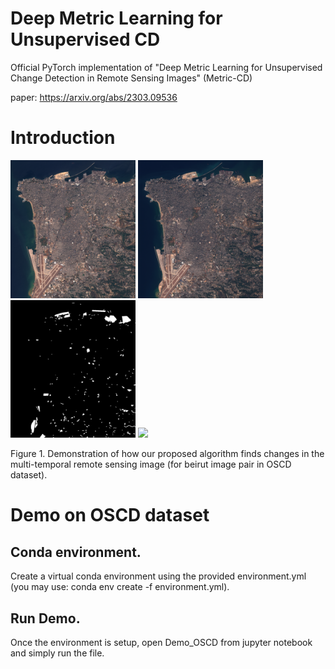 # Deep Metric Learning for Unsupervised CD
Official PyTorch implementation of "Deep Metric Learning for Unsupervised Change Detection in Remote Sensing Images" (Metric-CD)

paper: https://arxiv.org/abs/2303.09536

# Introduction
<p float="left">
  <img src="/imgs/img1.png" width="200" />
  <img src="/imgs/img2.png" width="200" /> 
  <img src="/imgs/cm.png" width="200" /> 
  <img src="/imgs/lasvegas.gif" width="200" />
</p>
Figure 1. Demonstration of how our proposed algorithm finds changes in the multi-temporal remote sensing image (for beirut image pair in OSCD dataset).

# Demo on OSCD dataset
## Conda environment.
Create a virtual conda environment using the provided environment.yml (you may use: conda env create -f environment.yml).

## Run Demo.
Once the environment is setup, open Demo_OSCD from jupyter notebook and simply run the file.


